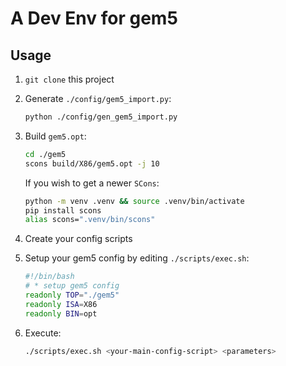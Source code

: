 # A Dev Env for gem5

## Usage

1. `git clone` this project

2. Generate `./config/gem5_import.py`:

   ```bash
   python ./config/gen_gem5_import.py
   ```

3. Build `gem5.opt`:

    ```bash
    cd ./gem5
    scons build/X86/gem5.opt -j 10
    ```

    If you wish to get a newer `SCons`:

    ```bash
    python -m venv .venv && source .venv/bin/activate
    pip install scons
    alias scons=".venv/bin/scons"
    ```

4. Create your config scripts

5. Setup your gem5 config by editing `./scripts/exec.sh`:

    ```bash
    #!/bin/bash
    # * setup gem5 config
    readonly TOP="./gem5"
    readonly ISA=X86
    readonly BIN=opt
    ```

6. Execute:

    ```bash
    ./scripts/exec.sh <your-main-config-script> <parameters>
    ```